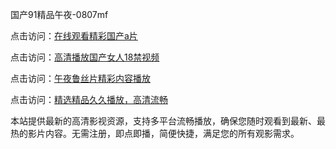 国产91精品午夜-0807mf

点击访问：<a href="https://heiliaozj3tjd.pages.dev">在线观看精彩国产a片</a>

点击访问：<a href="https://heiliaoe8ajia.pages.dev">高清播放国产女人18禁视频</a>

点击访问：<a href="https://heiliaoxqkkct.pages.dev">午夜鲁丝片精彩内容播放</a>

点击访问：<a href="https://heiliaoxwd5i8.pages.dev">精选精品久久播放，高清流畅</a>

本站提供最新的高清影视资源，支持多平台流畅播放，确保您随时观看到最新、最热的影片内容。无需注册，即点即播，简便快捷，满足您的所有观影需求。

<span style="display:none;">[Canonical link](https://github.com/qs20250708/qs12 ）</span>

